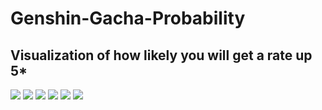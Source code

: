 # Genshin-Gacha-Probability
## Visualization of how likely you will get a rate up 5*


![](https://github.com/d4vidyo/Genshin-Gacha-Probability/tree/main/Plots/Diagram1.png) ![](https://github.com/d4vidyo/Genshin-Gacha-Probability/tree/main/Plots/Diagram4.png)
![](https://github.com/d4vidyo/Genshin-Gacha-Probability/tree/main/Plots/Diagram2.png) ![](https://github.com/d4vidyo/Genshin-Gacha-Probability/tree/main/Plots/Diagram5.png)
![](https://github.com/d4vidyo/Genshin-Gacha-Probability/tree/main/Plots/Diagram3.png) ![](https://github.com/d4vidyo/Genshin-Gacha-Probability/tree/main/Plots/Diagram6.png)